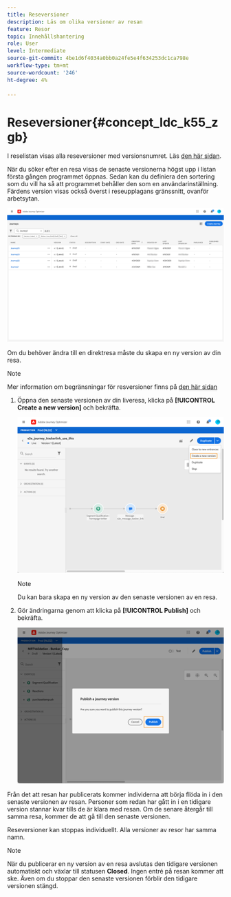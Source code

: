 ```yaml
---
title: Reseversioner
description: Läs om olika versioner av resan
feature: Resor
topic: Innehållshantering
role: User
level: Intermediate
source-git-commit: 4be1d6f4034a0bb0a24fe5e4f634253dc1ca798e
workflow-type: tm+mt
source-wordcount: '246'
ht-degree: 4%

---
```


# Reseversioner{#concept_ldc_k55_zgb}

I reselistan visas alla reseversioner med versionsnumret. Läs [den här sidan](../building-journeys/using-the-journey-designer.md).

När du söker efter en resa visas de senaste versionerna högst upp i listan första gången programmet öppnas. Sedan kan du definiera den sortering som du vill ha så att programmet behåller den som en användarinställning. Färdens version visas också överst i reseupplagans gränssnitt, ovanför arbetsytan.

![](../assets/journeyversions1.png)

Om du behöver ändra till en direktresa måste du skapa en ny version av din resa.

>[!NOTE]
>
>Mer information om begränsningar för resversioner finns på [den här sidan](../building-journeys/limitations.md#journey-versions-limitations)

1. Öppna den senaste versionen av din liveresa, klicka på **[!UICONTROL Create a new version]** och bekräfta.

   ![](../assets/journeyversions2.png)

   >[!NOTE]
   >
   >Du kan bara skapa en ny version av den senaste versionen av en resa.

1. Gör ändringarna genom att klicka på **[!UICONTROL Publish]** och bekräfta.

   ![](../assets/journeyversions3.png)

Från det att resan har publicerats kommer individerna att börja flöda in i den senaste versionen av resan. Personer som redan har gått in i en tidigare version stannar kvar tills de är klara med resan. Om de senare återgår till samma resa, kommer de att gå till den senaste versionen.

Reseversioner kan stoppas individuellt. Alla versioner av resor har samma namn.

>[!NOTE]
>
>När du publicerar en ny version av en resa avslutas den tidigare versionen automatiskt och växlar till statusen **Closed**. Ingen entré på resan kommer att ske. Även om du stoppar den senaste versionen förblir den tidigare versionen stängd.

